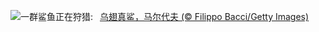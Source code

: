 ![](https://www.bing.com/th?id=OHR.BlacktipSharks_ZH-CN6532659465_UHD.jpg&w=1000)一群鲨鱼正在狩猎:&nbsp;&ensp;[乌翅真鲨，马尔代夫 (© Filippo Bacci/Getty Images)](https://www.bing.com/th?id=OHR.BlacktipSharks_ZH-CN6532659465_UHD.jpg)
<br><br/>
